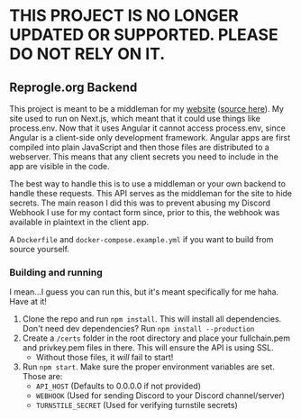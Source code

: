 # THIS PROJECT IS NO LONGER UPDATED OR SUPPORTED. PLEASE DO NOT RELY ON IT.

## Reprogle.org Backend
This project is meant to be a middleman for my [website](https://reprogle.org) ([source here](https://github.com/TerrrorByte/reprogle.org)).
My site used to run on Next.js, which meant that it could use things like process.env. Now that it uses Angular it
cannot access process.env, since Angular is a client-side only development framework. Angular apps are first compiled into
plain JavaScript and then those files are distributed to a webserver. This means that any client secrets you need to include in the app are
visible in the code.

The best way to handle this is to use a middleman or your own backend to handle these requests. This API
serves as the middleman for the site to hide secrets. The main reason I did this was to prevent abusing my Discord Webhook I use for
my contact form since, prior to this, the webhook was available in plaintext in the client app.

A `Dockerfile` and `docker-compose.example.yml` if you want to build from source yourself.

### Building and running
I mean...I guess you can run this, but it's meant specifically for me haha. Have at it!
1. Clone the repo and run `npm install`. This will install all dependencies. Don't need dev dependencies? Run `npm install --production`
2. Create a `/certs` folder in the root directory and place your fullchain.pem and privkey.pem files in there. This will ensure the API is using SSL.
   * Without those files, it _will_ fail to start!
3. Run `npm start`. Make sure the proper environment variables are set. Those are:
   * `API_HOST` (Defaults to 0.0.0.0 if not provided)
   * `WEBHOOK` (Used for sending Discord to your Discord channel/server)
   * `TURNSTILE_SECRET` (Used for verifying turnstile secrets)